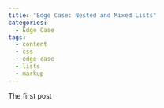 ```yaml
---
title: "Edge Case: Nested and Mixed Lists"
categories:
  - Edge Case
tags:
  - content
  - css
  - edge case
  - lists
  - markup
---
```


The first post
